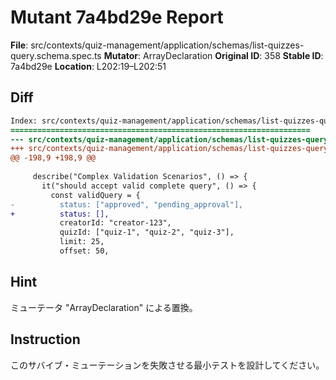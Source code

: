 # Mutant 7a4bd29e Report

**File**: src/contexts/quiz-management/application/schemas/list-quizzes-query.schema.spec.ts
**Mutator**: ArrayDeclaration
**Original ID**: 358
**Stable ID**: 7a4bd29e
**Location**: L202:19–L202:51

## Diff

```diff
Index: src/contexts/quiz-management/application/schemas/list-quizzes-query.schema.spec.ts
===================================================================
--- src/contexts/quiz-management/application/schemas/list-quizzes-query.schema.spec.ts	original
+++ src/contexts/quiz-management/application/schemas/list-quizzes-query.schema.spec.ts	mutated #358
@@ -198,9 +198,9 @@
 
     describe("Complex Validation Scenarios", () => {
       it("should accept valid complete query", () => {
         const validQuery = {
-          status: ["approved", "pending_approval"],
+          status: [],
           creatorId: "creator-123",
           quizId: ["quiz-1", "quiz-2", "quiz-3"],
           limit: 25,
           offset: 50,
```

## Hint

ミューテータ "ArrayDeclaration" による置換。

## Instruction

このサバイブ・ミューテーションを失敗させる最小テストを設計してください。
